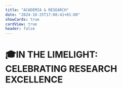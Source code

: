 ```yaml
---
title: "ACADEMIA & RESEARCH"
date: "2024-10-25T17:08:41+01:00"
showCards: true
cardView: true
header: false
---
```


<h1 class="responsive-title-style-2">🎓IN THE LIMELIGHT:<br>CELEBRATING RESEARCH EXCELLENCE</h1>
